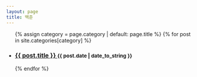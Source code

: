 ```yaml
---
layout: page
title: 백준
---
```

<ul class="posts-list">
  
  {% assign category = page.category | default: page.title %}
  {% for post in site.categories[category] %}
    <li>
      <h3>
        <a href="{{ site.baseurl }}{{ post.url }}">
          {{ post.title }}
        </a>
        <small>{{ post.date | date_to_string }}</small>
      </h3>
    </li>
  {% endfor %}
  
</ul>